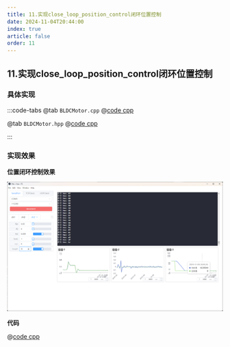 ```yaml
---
title: 11.实现close_loop_position_control闭环位置控制
date: 2024-11-04T20:44:00
index: true
article: false
order: 11
---
```


## 11.实现close_loop_position_control闭环位置控制

### 具体实现

:::code-tabs
@tab `BLDCMotor.cpp`
@[code cpp](./projects/11.close_loop_position_control/BLDCMotor.cpp)

@tab `BLDCMotor.hpp`
@[code cpp](./projects/11.close_loop_position_control/BLDCMotor.hpp)

:::

### 实现效果


**位置闭环控制效果**

![alt text](assets/images/image-16.png)


**代码**

@[code cpp](./projects/10.close_loop_velocity_control/10.close_loop_velocity_control.ino)